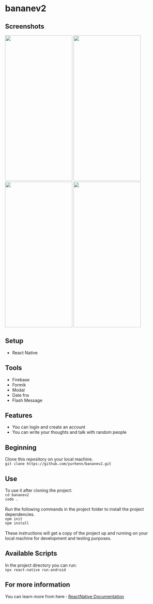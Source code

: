 # bananev2

## Screenshots
<div>
<img src="https://user-images.githubusercontent.com/69719126/209134557-9ff9e68b-4cba-4244-9f32-ccfdbebb7f27.png" width="222" height="480" />
<img src="https://user-images.githubusercontent.com/69719126/209134605-5e43e9a8-0773-40e4-9a0d-50b798694259.png" width="222" height="480" />
<img src="https://user-images.githubusercontent.com/69719126/209134648-84c90e5b-e58c-4940-918b-117dfab034fa.png" width="222" height="480" />
<img src="https://user-images.githubusercontent.com/69719126/209134680-f54feff5-fca5-4c93-b915-6a904d544fba.png" width="222" height="480" />

</div>

## Setup
- React Native

## Tools
- Firebase 
- Formik
- Modal 
- Date fns
- Flash Message

## Features
- You can login and create an account 
- You can write your thoughts and talk with random people 


## Beginning 
Clone this repository on your local machine.
<br>
`git clone https://github.com/yurkenn/bananev2.git`

## Use 
To use it after cloning the project:
<br>
`cd bananev2`
<br>
`code .`
<br>
<br>
Run the following commands in the project folder to install the project dependencies.
<br>
`npm init`
<br>
`npm install`
<br>
<br>
These instructions will get a copy of the project up and running on your local machine for development and testing purposes.

## Available Scripts
In the project directory you can run:
<br>
`npx react-native run-android`

## For more information
You can learn more from here : <a href="https://reactnative.dev/">ReactNative Documentation</a>
